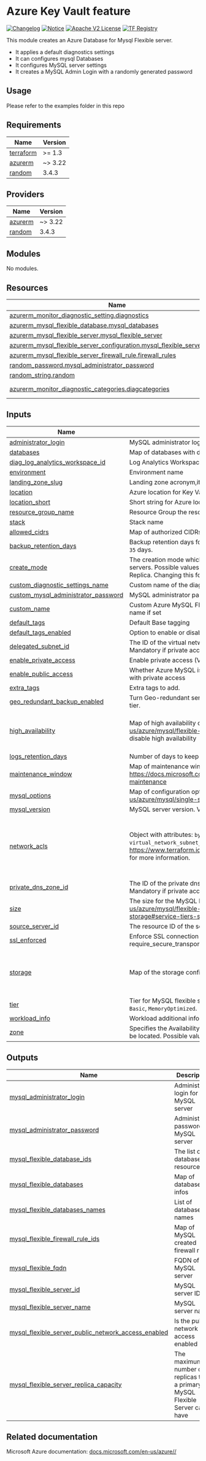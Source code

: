 # Azure Key Vault feature
[![Changelog](https://img.shields.io/badge/changelog-release-green.svg)](CHANGELOG.md) [![Notice](https://img.shields.io/badge/notice-copyright-yellow.svg)](NOTICE) [![Apache V2 License](https://img.shields.io/badge/license-Apache%20V2-orange.svg)](LICENSE) [![TF Registry](https://img.shields.io/badge/terraform-registry-blue.svg)](https://registry.terraform.io/)

This module creates an Azure Database for Mysql Flexible server. 

  - It applies a default diagnostics settings  
  - It can configures mysql Databases  
  - It configures MySQL server settings
  - It creates a MySQL Admin Login with a randomly generated password

## Usage

Please refer to the examples folder in this repo 

<!-- BEGIN_TF_DOCS -->
## Requirements

| Name | Version |
|------|---------|
| <a name="requirement_terraform"></a> [terraform](#requirement\_terraform) | >= 1.3 |
| <a name="requirement_azurerm"></a> [azurerm](#requirement\_azurerm) | ~> 3.22 |
| <a name="requirement_random"></a> [random](#requirement\_random) | 3.4.3 |

## Providers

| Name | Version |
|------|---------|
| <a name="provider_azurerm"></a> [azurerm](#provider\_azurerm) | ~> 3.22 |
| <a name="provider_random"></a> [random](#provider\_random) | 3.4.3 |

## Modules

No modules.

## Resources

| Name | Type |
|------|------|
| [azurerm_monitor_diagnostic_setting.diagnostics](https://registry.terraform.io/providers/hashicorp/azurerm/latest/docs/resources/monitor_diagnostic_setting) | resource |
| [azurerm_mysql_flexible_database.mysql_databases](https://registry.terraform.io/providers/hashicorp/azurerm/latest/docs/resources/mysql_flexible_database) | resource |
| [azurerm_mysql_flexible_server.mysql_flexible_server](https://registry.terraform.io/providers/hashicorp/azurerm/latest/docs/resources/mysql_flexible_server) | resource |
| [azurerm_mysql_flexible_server_configuration.mysql_flexible_server_config](https://registry.terraform.io/providers/hashicorp/azurerm/latest/docs/resources/mysql_flexible_server_configuration) | resource |
| [azurerm_mysql_flexible_server_firewall_rule.firewall_rules](https://registry.terraform.io/providers/hashicorp/azurerm/latest/docs/resources/mysql_flexible_server_firewall_rule) | resource |
| [random_password.mysql_administrator_password](https://registry.terraform.io/providers/hashicorp/random/3.4.3/docs/resources/password) | resource |
| [random_string.random](https://registry.terraform.io/providers/hashicorp/random/3.4.3/docs/resources/string) | resource |
| [azurerm_monitor_diagnostic_categories.diagcategories](https://registry.terraform.io/providers/hashicorp/azurerm/latest/docs/data-sources/monitor_diagnostic_categories) | data source |

## Inputs

| Name | Description | Type | Default | Required |
|------|-------------|------|---------|:--------:|
| <a name="input_administrator_login"></a> [administrator\_login](#input\_administrator\_login) | MySQL administrator login | `string` | n/a | yes |
| <a name="input_databases"></a> [databases](#input\_databases) | Map of databases with default collation and charset. | `map(map(string))` | n/a | yes |
| <a name="input_diag_log_analytics_workspace_id"></a> [diag\_log\_analytics\_workspace\_id](#input\_diag\_log\_analytics\_workspace\_id) | Log Analytics Workspace Id for logs and metrics diagnostics destination | `string` | n/a | yes |
| <a name="input_environment"></a> [environment](#input\_environment) | Environment name | `string` | n/a | yes |
| <a name="input_landing_zone_slug"></a> [landing\_zone\_slug](#input\_landing\_zone\_slug) | Landing zone acronym,it will be used to generate the resource nae | `string` | n/a | yes |
| <a name="input_location"></a> [location](#input\_location) | Azure location for Key Vault. | `string` | n/a | yes |
| <a name="input_location_short"></a> [location\_short](#input\_location\_short) | Short string for Azure location. | `string` | n/a | yes |
| <a name="input_resource_group_name"></a> [resource\_group\_name](#input\_resource\_group\_name) | Resource Group the resources will belong to | `string` | n/a | yes |
| <a name="input_stack"></a> [stack](#input\_stack) | Stack name | `string` | n/a | yes |
| <a name="input_allowed_cidrs"></a> [allowed\_cidrs](#input\_allowed\_cidrs) | Map of authorized CIDRs. Mandatory if public access is enabled | `map(string)` | `null` | no |
| <a name="input_backup_retention_days"></a> [backup\_retention\_days](#input\_backup\_retention\_days) | Backup retention days for the server, supported values are between `7` and `35` days. | `number` | `7` | no |
| <a name="input_create_mode"></a> [create\_mode](#input\_create\_mode) | The creation mode which can be used to restore or replicate existing servers. Possible values are Default, PointInTimeRestore, GeoRestore, and Replica. Changing this forces a new MySQL Flexible Server to be created. | `string` | `"Default"` | no |
| <a name="input_custom_diagnostic_settings_name"></a> [custom\_diagnostic\_settings\_name](#input\_custom\_diagnostic\_settings\_name) | Custom name of the diagnostics settings, name will be 'default' if not set. | `string` | `"default"` | no |
| <a name="input_custom_mysql_administrator_password"></a> [custom\_mysql\_administrator\_password](#input\_custom\_mysql\_administrator\_password) | MySQL administrator password. If not set, randomly generated | `string` | `null` | no |
| <a name="input_custom_name"></a> [custom\_name](#input\_custom\_name) | Custom Azure MySQL Flexible Server Name, it will overide the generated name if set | `string` | `""` | no |
| <a name="input_default_tags"></a> [default\_tags](#input\_default\_tags) | Default Base tagging | `map(string)` | `{}` | no |
| <a name="input_default_tags_enabled"></a> [default\_tags\_enabled](#input\_default\_tags\_enabled) | Option to enable or disable default tags. | `bool` | `true` | no |
| <a name="input_delegated_subnet_id"></a> [delegated\_subnet\_id](#input\_delegated\_subnet\_id) | The ID of the virtual network subnet to create the MySQL Flexible Server. Mandatory if private access is enabled | `string` | `null` | no |
| <a name="input_enable_private_access"></a> [enable\_private\_access](#input\_enable\_private\_access) | Enable private access (VNET Integration) - Requires a delegated subnet | `bool` | `true` | no |
| <a name="input_enable_public_access"></a> [enable\_public\_access](#input\_enable\_public\_access) | Whether Azure MySQL is available from public network. - Not compatible with private access | `bool` | `false` | no |
| <a name="input_extra_tags"></a> [extra\_tags](#input\_extra\_tags) | Extra tags to add. | `map(string)` | `{}` | no |
| <a name="input_geo_redundant_backup_enabled"></a> [geo\_redundant\_backup\_enabled](#input\_geo\_redundant\_backup\_enabled) | Turn Geo-redundant server backups on/off. Not available for the Basic tier. | `bool` | `false` | no |
| <a name="input_high_availability"></a> [high\_availability](#input\_high\_availability) | Map of high availability configuration: https://docs.microsoft.com/en-us/azure/mysql/flexible-server/concepts-high-availability. `null` to disable high availability | <pre>object({<br>    mode                      = string<br>    standby_availability_zone = optional(number)<br>  })</pre> | <pre>{<br>  "mode": "SameZone",<br>  "standby_availability_zone": 1<br>}</pre> | no |
| <a name="input_logs_retention_days"></a> [logs\_retention\_days](#input\_logs\_retention\_days) | Number of days to keep logs on storage account. | `number` | `30` | no |
| <a name="input_maintenance_window"></a> [maintenance\_window](#input\_maintenance\_window) | Map of maintenance window configuration: https://docs.microsoft.com/en-us/azure/mysql/flexible-server/concepts-maintenance | `map(number)` | `null` | no |
| <a name="input_mysql_options"></a> [mysql\_options](#input\_mysql\_options) | Map of configuration options: https://learn.microsoft.com/en-us/azure/mysql/single-server/concepts-server-parameters | `map(string)` | `{}` | no |
| <a name="input_mysql_version"></a> [mysql\_version](#input\_mysql\_version) | MySQL server version. Valid values are `5.7` and `8.0.21` | `string` | `"8.0.21"` | no |
| <a name="input_network_acls"></a> [network\_acls](#input\_network\_acls) | Object with attributes: `bypass`, `default_action`, `ip_rules`, `virtual_network_subnet_ids`. Set to `null` to disable. See https://www.terraform.io/docs/providers/azurerm/r/key_vault.html#bypass for more information. | <pre>object({<br>    bypass                     = optional(string, "None"),<br>    default_action             = optional(string, "Deny"),<br>    ip_rules                   = optional(list(string)),<br>    virtual_network_subnet_ids = optional(list(string)),<br>  })</pre> | `{}` | no |
| <a name="input_private_dns_zone_id"></a> [private\_dns\_zone\_id](#input\_private\_dns\_zone\_id) | The ID of the private dns zone to create the MySQL Flexible Server. Mandatory if private access is enabled | `string` | `null` | no |
| <a name="input_size"></a> [size](#input\_size) | The size for the MySQL Flexible Server: https://learn.microsoft.com/en-us/azure/mysql/flexible-server/concepts-service-tiers-storage#service-tiers-size-and-server-types | `string` | `"Standard_D2ds_v4"` | no |
| <a name="input_source_server_id"></a> [source\_server\_id](#input\_source\_server\_id) | The resource ID of the source MySQL Flexible Server to be restored. | `string` | `null` | no |
| <a name="input_ssl_enforced"></a> [ssl\_enforced](#input\_ssl\_enforced) | Enforce SSL connection on MySQL provider and set require\_secure\_transport on MySQL Server | `bool` | `true` | no |
| <a name="input_storage"></a> [storage](#input\_storage) | Map of the storage configuration | <pre>object({<br>    auto_grow_enabled = optional(bool)<br>    iops              = optional(number)<br>    size_gb           = optional(number)<br>  })</pre> | `null` | no |
| <a name="input_tier"></a> [tier](#input\_tier) | Tier for MySQL flexible server SKU. Possible values are: `GeneralPurpose`, `Basic`, `MemoryOptimized`. | `string` | `"GeneralPurpose"` | no |
| <a name="input_workload_info"></a> [workload\_info](#input\_workload\_info) | Workload additional info to be used in the resource name | `string` | `""` | no |
| <a name="input_zone"></a> [zone](#input\_zone) | Specifies the Availability Zone in which this MySQL Flexible Server should be located. Possible values are 1, 2 and 3 | `number` | `1` | no |

## Outputs

| Name | Description |
|------|-------------|
| <a name="output_mysql_administrator_login"></a> [mysql\_administrator\_login](#output\_mysql\_administrator\_login) | Administrator login for MySQL server |
| <a name="output_mysql_administrator_password"></a> [mysql\_administrator\_password](#output\_mysql\_administrator\_password) | Administrator password for MySQL server |
| <a name="output_mysql_flexible_database_ids"></a> [mysql\_flexible\_database\_ids](#output\_mysql\_flexible\_database\_ids) | The list of all database resource IDs |
| <a name="output_mysql_flexible_databases"></a> [mysql\_flexible\_databases](#output\_mysql\_flexible\_databases) | Map of databases infos |
| <a name="output_mysql_flexible_databases_names"></a> [mysql\_flexible\_databases\_names](#output\_mysql\_flexible\_databases\_names) | List of databases names |
| <a name="output_mysql_flexible_firewall_rule_ids"></a> [mysql\_flexible\_firewall\_rule\_ids](#output\_mysql\_flexible\_firewall\_rule\_ids) | Map of MySQL created firewall rules |
| <a name="output_mysql_flexible_fqdn"></a> [mysql\_flexible\_fqdn](#output\_mysql\_flexible\_fqdn) | FQDN of the MySQL server |
| <a name="output_mysql_flexible_server_id"></a> [mysql\_flexible\_server\_id](#output\_mysql\_flexible\_server\_id) | MySQL server ID |
| <a name="output_mysql_flexible_server_name"></a> [mysql\_flexible\_server\_name](#output\_mysql\_flexible\_server\_name) | MySQL server name |
| <a name="output_mysql_flexible_server_public_network_access_enabled"></a> [mysql\_flexible\_server\_public\_network\_access\_enabled](#output\_mysql\_flexible\_server\_public\_network\_access\_enabled) | Is the public network access enabled |
| <a name="output_mysql_flexible_server_replica_capacity"></a> [mysql\_flexible\_server\_replica\_capacity](#output\_mysql\_flexible\_server\_replica\_capacity) | The maximum number of replicas that a primary MySQL Flexible Server can have |
<!-- END_TF_DOCS -->
## Related documentation

Microsoft Azure documentation: [docs.microsoft.com/en-us/azure//](https://docs.microsoft.com/en-us/azure//)